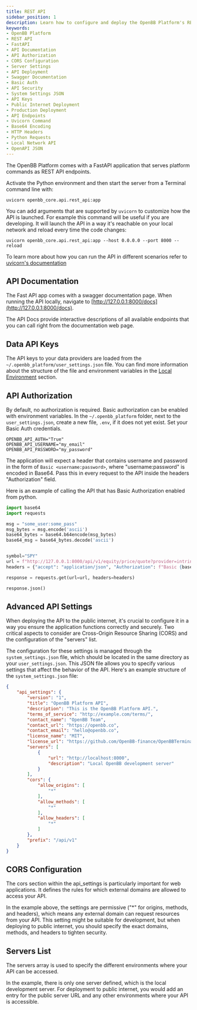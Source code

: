 ```yaml
---
title: REST API
sidebar_position: 1
description: Learn how to configure and deploy the OpenBB Platform's REST API using FastAPI, including detailed guidelines on API documentation, authorization, CORS settings, and server configurations.
keywords:
- OpenBB Platform
- REST API
- FastAPI
- API Documentation
- API Authorization
- CORS Configuration
- Server Settings
- API Deployment
- Swagger Documentation
- Basic Auth
- API Security
- System Settings JSON
- API Keys
- Public Internet Deployment
- Production Deployment
- API Endpoints
- Uvicorn Command
- Base64 Encoding
- HTTP Headers
- Python Requests
- Local Network API
- OpenAPI JSON
---
```


The OpenBB Platform comes with a FastAPI application that serves platform commands as REST API endpoints.

Activate the Python environment and then start the server from a Terminal command line with:

```console
uvicorn openbb_core.api.rest_api:app
```

You can add arguments that are supported by `uvicorn` to customize how the API is launched.
For example this command will be useful if you are developing. It will launch the API in a way it's reachable on your local network and reload every time the code changes:

```console
uvicorn openbb_core.api.rest_api:app --host 0.0.0.0 --port 8000 --reload
```

To learn more about how you can run the API in different scenarios refer to [uvicorn's documentation](https://www.uvicorn.org/#command-line-options)

## API Documentation

The Fast API app comes with a swagger documentation page. When running the API locally, navigate to [http://127.0.0.1:8000/docs](http://127.0.0.1:8000/docs).

The API Docs provide interactive descriptions of all available endpoints that you can call right from the documentation web page.

## Data API Keys

The API keys to your data providers are loaded from the `~/.openbb_platform/user_settings.json` file. You can find more information about the structure of the file and environment variables in the [Local Environment](/platform/usage#local-environment) section.

## API Authorization

By default, no authorization is required. Basic authorization can be enabled with environment variables. In the `~/.openbb_platform` folder, next to the `user_settings.json`, create a new file, `.env`, if it does not yet exist. Set your Basic Auth credentials.

```.env
OPENBB_API_AUTH="True"
OPENBB_API_USERNAME="my_email"
OPENBB_API_PASSWORD="my_password"
```

The application will expect a header that contains username and password in the form of `Basic <username:password>`, where "username:password" is encoded in Base64. Pass this in every request to the API inside the headers "Authorization" field.

Here is an example of calling the API that has Basic Authorization enabled from python.

```python
import base64
import requests

msg = "some_user:some_pass"
msg_bytes = msg.encode('ascii')
base64_bytes = base64.b64encode(msg_bytes)
base64_msg = base64_bytes.decode('ascii')


symbol="SPY"
url = f"http://127.0.0.1:8000/api/v1/equity/price/quote?provider=intrinio&symbol={symbol}&source=intrinio_mx"
headers = {"accept": "application/json", "Authorization": f"Basic {base64_msg}"}

response = requests.get(url=url, headers=headers)

response.json()
```

## Advanced API Settings

When deploying the API to the public internet, it's crucial to configure it in a way you ensure the application functions correctly and securely. Two critical aspects to consider are Cross-Origin Resource Sharing (CORS) and the configuration of the "servers" list.

The configuration for these settings is managed through the `system_settings.json` file, which should be located in the same directory as your `user_settings.json`. This JSON file allows you to specify various settings that affect the behavior of the API. Here's an example structure of the `system_settings.json` file:

```json
{
    "api_settings": {
        "version": "1",
        "title": "OpenBB Platform API",
        "description": "This is the OpenBB Platform API.",
        "terms_of_service": "http://example.com/terms/",
        "contact_name": "OpenBB Team",
        "contact_url": "https://openbb.co",
        "contact_email": "hello@openbb.co",
        "license_name": "MIT",
        "license_url": "https://github.com/OpenBB-finance/OpenBBTerminal/blob/develop/LICENSE",
        "servers": [
            {
                "url": "http://localhost:8000",
                "description": "Local OpenBB development server"
            }
        ],
        "cors": {
            "allow_origins": [
                "*"
            ],
            "allow_methods": [
                "*"
            ],
            "allow_headers": [
                "*"
            ]
        },
        "prefix": "/api/v1"
    }
}
```

## CORS Configuration

The cors section within the api_settings is particularly important for web applications. It defines the rules for which external domains are allowed to access your API.

In the example above, the settings are permissive ("\*" for origins, methods, and headers), which means any external domain can request resources from your API. This setting might be suitable for development, but when deploying to public internet, you should specify the exact domains, methods, and headers to tighten security.

## Servers List

The servers array is used to specify the different environments where your API can be accessed.

In the example, there is only one server defined, which is the local development server. For deployment to public internet, you would add an entry for the public server URL and any other environments where your API is accessible.
